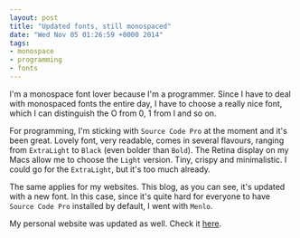 ```yaml
---
layout: post
title: "Updated fonts, still monospaced"
date: "Wed Nov 05 01:26:59 +0000 2014"
tags:
- monospace
- programming
- fonts
---
```

I'm a monospace font lover because I'm a programmer. Since I have to deal with
monospaced fonts the entire day, I have to choose a really nice font, which I
can distinguish the O from 0, 1 from l and so on.

For programming, I'm sticking with `Source Code Pro` at the moment and it's
been great. Lovely font, very readable, comes in several flavours, ranging from
`ExtraLight` to `Black` (even bolder than `Bold`). The Retina display on my
Macs allow me to choose the `Light` version. Tiny, crispy and minimalistic. I
could go for the `ExtraLight`, but it's too much already.

The same applies for my websites. This blog, as you can see, it's updated with
a new font. In this case, since it's quite hard for everyone to have `Source
Code Pro` installed by default, I went with `Menlo`.

My personal website was updated as well. Check it [here](http://rafael.pt).


